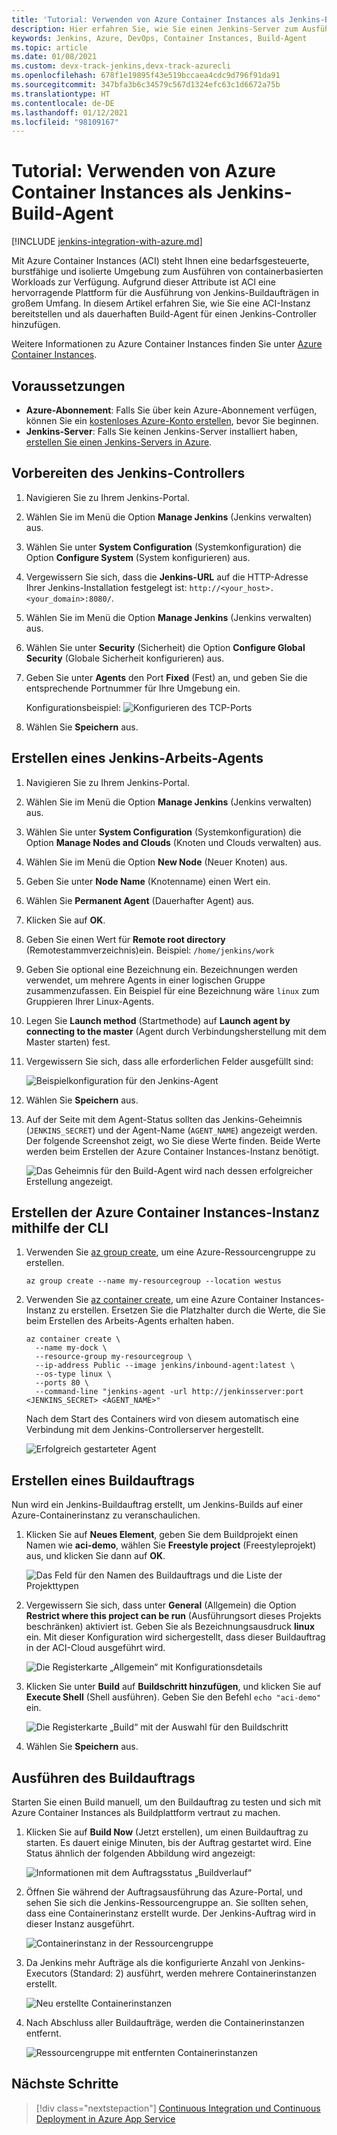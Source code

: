 ```yaml
---
title: 'Tutorial: Verwenden von Azure Container Instances als Jenkins-Build-Agent'
description: Hier erfahren Sie, wie Sie einen Jenkins-Server zum Ausführen von Buildaufträgen in Azure Container Instances konfigurieren.
keywords: Jenkins, Azure, DevOps, Container Instances, Build-Agent
ms.topic: article
ms.date: 01/08/2021
ms.custom: devx-track-jenkins,devx-track-azurecli
ms.openlocfilehash: 678f1e19895f43e519bccaea4cdc9d796f91da91
ms.sourcegitcommit: 347bfa3b6c34579c567d1324efc63c1d6672a75b
ms.translationtype: HT
ms.contentlocale: de-DE
ms.lasthandoff: 01/12/2021
ms.locfileid: "98109167"
---
```

# <a name="tutorial-use-azure-container-instances-as-a-jenkins-build-agent"></a>Tutorial: Verwenden von Azure Container Instances als Jenkins-Build-Agent

[!INCLUDE [jenkins-integration-with-azure.md](includes/jenkins-integration-with-azure.md)]

Mit Azure Container Instances (ACI) steht Ihnen eine bedarfsgesteuerte, burstfähige und isolierte Umgebung zum Ausführen von containerbasierten Workloads zur Verfügung. Aufgrund dieser Attribute ist ACI eine hervorragende Plattform für die Ausführung von Jenkins-Buildaufträgen in großem Umfang. In diesem Artikel erfahren Sie, wie Sie eine ACI-Instanz bereitstellen und als dauerhaften Build-Agent für einen Jenkins-Controller hinzufügen.

Weitere Informationen zu Azure Container Instances finden Sie unter [Azure Container Instances](/azure/container-instances/container-instances-overview).

## <a name="prerequisites"></a>Voraussetzungen

- **Azure-Abonnement**: Falls Sie über kein Azure-Abonnement verfügen, können Sie ein [kostenloses Azure-Konto erstellen](https://azure.microsoft.com/free/?ref=microsoft.com&utm_source=microsoft.com&utm_medium=docs&utm_campaign=visualstudio), bevor Sie beginnen.
- **Jenkins-Server**: Falls Sie keinen Jenkins-Server installiert haben, [erstellen Sie einen Jenkins-Servers in Azure](./configure-on-linux-vm.md).

## <a name="prepare-the-jenkins-controller"></a>Vorbereiten des Jenkins-Controllers

1. Navigieren Sie zu Ihrem Jenkins-Portal.

1. Wählen Sie im Menü die Option **Manage Jenkins** (Jenkins verwalten) aus.

1. Wählen Sie unter **System Configuration** (Systemkonfiguration) die Option **Configure System** (System konfigurieren) aus.

1. Vergewissern Sie sich, dass die **Jenkins-URL** auf die HTTP-Adresse Ihrer Jenkins-Installation festgelegt ist: `http://<your_host>.<your_domain>:8080/`.

1. Wählen Sie im Menü die Option **Manage Jenkins** (Jenkins verwalten) aus.

1. Wählen Sie unter **Security** (Sicherheit) die Option **Configure Global Security** (Globale Sicherheit konfigurieren) aus.

1. Geben Sie unter **Agents** den Port **Fixed** (Fest) an, und geben Sie die entsprechende Portnummer für Ihre Umgebung ein.

    Konfigurationsbeispiel:  ![Konfigurieren des TCP-Ports](./media/azure-container-instances-as-jenkins-build-agent/agent-port.png)

1. Wählen Sie **Speichern** aus.

## <a name="create-jenkins-work-agent"></a>Erstellen eines Jenkins-Arbeits-Agents

1. Navigieren Sie zu Ihrem Jenkins-Portal.

1. Wählen Sie im Menü die Option **Manage Jenkins** (Jenkins verwalten) aus.

1. Wählen Sie unter **System Configuration** (Systemkonfiguration) die Option **Manage Nodes and Clouds** (Knoten und Clouds verwalten) aus.

1. Wählen Sie im Menü die Option **New Node** (Neuer Knoten) aus.

1. Geben Sie unter **Node Name** (Knotenname) einen Wert ein.

1. Wählen Sie **Permanent Agent** (Dauerhafter Agent) aus.

1. Klicken Sie auf **OK**.

1. Geben Sie einen Wert für **Remote root directory** (Remotestammverzeichnis)ein. Beispiel: `/home/jenkins/work`

1. Geben Sie optional eine Bezeichnung ein. Bezeichnungen werden verwendet, um mehrere Agents in einer logischen Gruppe zusammenzufassen. Ein Beispiel für eine Bezeichnung wäre `linux` zum Gruppieren Ihrer Linux-Agents.

1. Legen Sie **Launch method** (Startmethode) auf **Launch agent by connecting to the master** (Agent durch Verbindungsherstellung mit dem Master starten) fest.

1. Vergewissern Sie sich, dass alle erforderlichen Felder ausgefüllt sind:

    ![Beispielkonfiguration für den Jenkins-Agent](./media/azure-container-instances-as-jenkins-build-agent/agent-config.png)

1. Wählen Sie **Speichern** aus.

1. Auf der Seite mit dem Agent-Status sollten das Jenkins-Geheimnis (`JENKINS_SECRET`) und der Agent-Name (`AGENT_NAME`) angezeigt werden. Der folgende Screenshot zeigt, wo Sie diese Werte finden. Beide Werte werden beim Erstellen der Azure Container Instances-Instanz benötigt.

    ![Das Geheimnis für den Build-Agent wird nach dessen erfolgreicher Erstellung angezeigt.](./media/azure-container-instances-as-jenkins-build-agent/jenkins-secret.png)

## <a name="create-azure-container-instance-with-cli"></a>Erstellen der Azure Container Instances-Instanz mithilfe der CLI

1. Verwenden Sie [az group create](/cli/azure/group?#az_group_create), um eine Azure-Ressourcengruppe zu erstellen.

      ```azurecli
      az group create --name my-resourcegroup --location westus
      ```

1. Verwenden Sie [az container create](https://docs.microsoft.com/cli/azure/container#az_container_create), um eine Azure Container Instances-Instanz zu erstellen. Ersetzen Sie die Platzhalter durch die Werte, die Sie beim Erstellen des Arbeits-Agents erhalten haben.

    ```azurecli
    az container create \
      --name my-dock \
      --resource-group my-resourcegroup \
      --ip-address Public --image jenkins/inbound-agent:latest \
      --os-type linux \
      --ports 80 \
      --command-line "jenkins-agent -url http://jenkinsserver:port <JENKINS_SECRET> <AGENT_NAME>"
    ```

    Nach dem Start des Containers wird von diesem automatisch eine Verbindung mit dem Jenkins-Controllerserver hergestellt.

    ![Erfolgreich gestarteter Agent](./media/azure-container-instances-as-jenkins-build-agent/agent-start.png)

## <a name="create-a-build-job"></a>Erstellen eines Buildauftrags

Nun wird ein Jenkins-Buildauftrag erstellt, um Jenkins-Builds auf einer Azure-Containerinstanz zu veranschaulichen.

1. Klicken Sie auf **Neues Element**, geben Sie dem Buildprojekt einen Namen wie **aci-demo**, wählen Sie **Freestyle project** (Freestyleprojekt) aus, und klicken Sie dann auf **OK**.

   ![Das Feld für den Namen des Buildauftrags und die Liste der Projekttypen](./media/azure-container-instances-as-jenkins-build-agent/jenkins-new-job.png)

2. Vergewissern Sie sich, dass unter **General** (Allgemein) die Option **Restrict where this project can be run** (Ausführungsort dieses Projekts beschränken) aktiviert ist. Geben Sie als Bezeichnungsausdruck **linux** ein. Mit dieser Konfiguration wird sichergestellt, dass dieser Buildauftrag in der ACI-Cloud ausgeführt wird.

   ![Die Registerkarte „Allgemein“ mit Konfigurationsdetails](./media/azure-container-instances-as-jenkins-build-agent/jenkins-job-01.png)

3. Klicken Sie unter **Build** auf **Buildschritt hinzufügen**, und klicken Sie auf **Execute Shell** (Shell ausführen). Geben Sie den Befehl `echo "aci-demo"` ein.

   ![Die Registerkarte „Build“ mit der Auswahl für den Buildschritt](./media/azure-container-instances-as-jenkins-build-agent/jenkins-job-02.png)

5. Wählen Sie **Speichern** aus.

## <a name="run-the-build-job"></a>Ausführen des Buildauftrags

Starten Sie einen Build manuell, um den Buildauftrag zu testen und sich mit Azure Container Instances als Buildplattform vertraut zu machen.

1. Klicken Sie auf **Build Now** (Jetzt erstellen), um einen Buildauftrag zu starten. Es dauert einige Minuten, bis der Auftrag gestartet wird. Eine Status ähnlich der folgenden Abbildung wird angezeigt:

   ![Informationen mit dem Auftragsstatus „Buildverlauf“](./media/azure-container-instances-as-jenkins-build-agent/jenkins-job-status.png)

2. Öffnen Sie während der Auftragsausführung das Azure-Portal, und sehen Sie sich die Jenkins-Ressourcengruppe an. Sie sollten sehen, dass eine Containerinstanz erstellt wurde. Der Jenkins-Auftrag wird in dieser Instanz ausgeführt.

   ![Containerinstanz in der Ressourcengruppe](./media/azure-container-instances-as-jenkins-build-agent/jenkins-aci.png)

3. Da Jenkins mehr Aufträge als die konfigurierte Anzahl von Jenkins-Executors (Standard: 2) ausführt, werden mehrere Containerinstanzen erstellt.

   ![Neu erstellte Containerinstanzen](./media/azure-container-instances-as-jenkins-build-agent/jenkins-aci-multi.png)

4. Nach Abschluss aller Buildaufträge, werden die Containerinstanzen entfernt.

   ![Ressourcengruppe mit entfernten Containerinstanzen](./media/azure-container-instances-as-jenkins-build-agent/jenkins-aci-none.png)

## <a name="next-steps"></a>Nächste Schritte

> [!div class="nextstepaction"]
> [Continuous Integration und Continuous Deployment in Azure App Service](/azure/jenkins/tutorial-jenkins-deploy-web-app-azure-app-service)